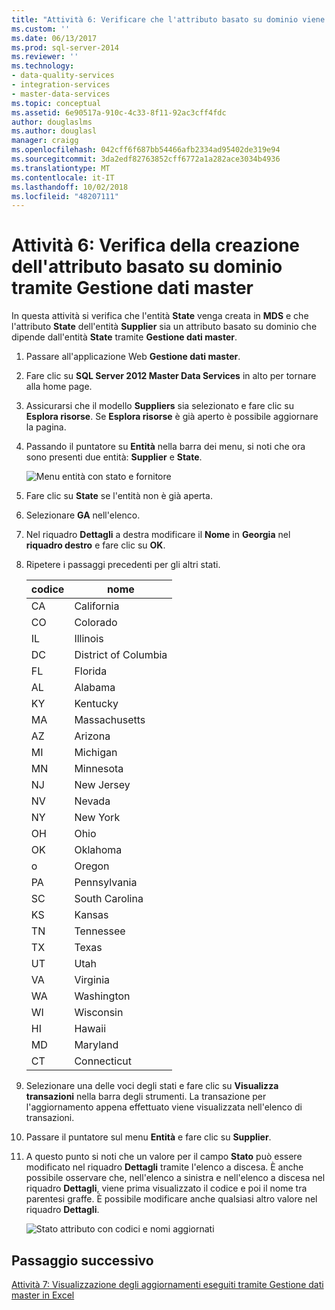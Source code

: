 ```yaml
---
title: "Attività 6: Verificare che l'attributo basato su dominio viene creato tramite Gestione dati Master | Microsoft Docs"
ms.custom: ''
ms.date: 06/13/2017
ms.prod: sql-server-2014
ms.reviewer: ''
ms.technology:
- data-quality-services
- integration-services
- master-data-services
ms.topic: conceptual
ms.assetid: 6e90517a-910c-4c33-8f11-92ac3cff4fdc
author: douglaslms
ms.author: douglasl
manager: craigg
ms.openlocfilehash: 042cff6f687bb54466afb2334ad95402de319e94
ms.sourcegitcommit: 3da2edf82763852cff6772a1a282ace3034b4936
ms.translationtype: MT
ms.contentlocale: it-IT
ms.lasthandoff: 10/02/2018
ms.locfileid: "48207111"
---
```

# <a name="task-6-verify-that-the-domain-based-attribute-is-created-using-master-data-manager"></a>Attività 6: Verifica della creazione dell'attributo basato su dominio tramite Gestione dati master
  In questa attività si verifica che l'entità **State** venga creata in **MDS** e che l'attributo **State** dell'entità **Supplier** sia un attributo basato su dominio che dipende dall'entità **State** tramite **Gestione dati master**.  
  
1.  Passare all'applicazione Web **Gestione dati master**.  
  
2.  Fare clic su **SQL Server 2012 Master Data Services** in alto per tornare alla home page.  
  
3.  Assicurarsi che il modello **Suppliers** sia selezionato e fare clic su **Esplora risorse**. Se **Esplora risorse** è già aperto è possibile aggiornare la pagina.  
  
4.  Passando il puntatore su **Entità** nella barra dei menu, si noti che ora sono presenti due entità: **Supplier** e **State**.  
  
     ![Menu entità con stato e fornitore](../../2014/tutorials/media/et-verifythatthedbaiscreatedusingmdm-01.jpg "Menu entità con stato e fornitore")  
  
5.  Fare clic su **State** se l'entità non è già aperta.  
  
6.  Selezionare **GA** nell'elenco.  
  
7.  Nel riquadro **Dettagli** a destra modificare il **Nome** in **Georgia** nel **riquadro destro** e fare clic su **OK**.  
  
8.  Ripetere i passaggi precedenti per gli altri stati.  
  
    |codice|nome|  
    |----------|----------|  
    |CA|California|  
    |CO|Colorado|  
    |IL|Illinois|  
    |DC|District of Columbia|  
    |FL|Florida|  
    |AL|Alabama|  
    |KY|Kentucky|  
    |MA|Massachusetts|  
    |AZ|Arizona|  
    |MI|Michigan|  
    |MN|Minnesota|  
    |NJ|New Jersey|  
    |NV|Nevada|  
    |NY|New York|  
    |OH|Ohio|  
    |OK|Oklahoma|  
    |o|Oregon|  
    |PA|Pennsylvania|  
    |SC|South Carolina|  
    |KS|Kansas|  
    |TN|Tennessee|  
    |TX|Texas|  
    |UT|Utah|  
    |VA|Virginia|  
    |WA|Washington|  
    |WI|Wisconsin|  
    |HI|Hawaii|  
    |MD|Maryland|  
    |CT|Connecticut|  
  
9. Selezionare una delle voci degli stati e fare clic su **Visualizza transazioni** nella barra degli strumenti. La transazione per l'aggiornamento appena effettuato viene visualizzata nell'elenco di transazioni.  
  
10. Passare il puntatore sul menu **Entità** e fare clic su **Supplier**.  
  
11. A questo punto si noti che un valore per il campo **Stato** può essere modificato nel riquadro **Dettagli** tramite l'elenco a discesa. È anche possibile osservare che, nell'elenco a sinistra e nell'elenco a discesa nel riquadro **Dettagli**, viene prima visualizzato il codice e poi il nome tra parentesi graffe. È possibile modificare anche qualsiasi altro valore nel riquadro **Dettagli**.  
  
     ![Stato attributo con codici e nomi aggiornati](../../2014/tutorials/media/et-verifythatthedbaiscreatedusingmdm-02.jpg "stato attributo con codici e nomi aggiornati")  
  
## <a name="next-step"></a>Passaggio successivo  
 [Attività 7: Visualizzazione degli aggiornamenti eseguiti tramite Gestione dati master in Excel](../../2014/tutorials/task-7-viewing-updates-made-using-master-data-manager-in-excel.md)  
  
  
